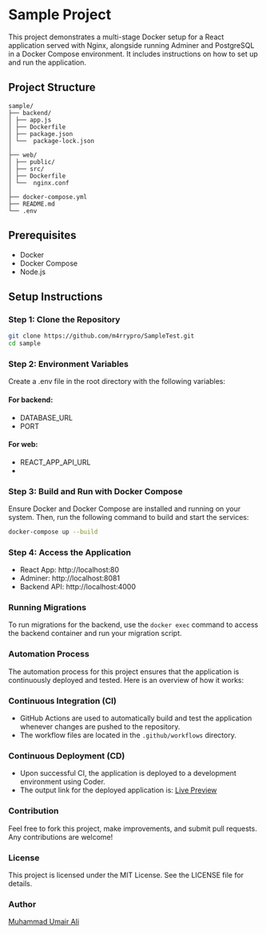 # Sample Project

This project demonstrates a multi-stage Docker setup for a React application served with Nginx, alongside running Adminer and PostgreSQL in a Docker Compose environment. It includes instructions on how to set up and run the application.

## Project Structure
```
sample/
├── backend/
│ ├── app.js
│ ├── Dockerfile
│ ├── package.json
│ └──  package-lock.json
│ 
├── web/
│ ├── public/
│ ├── src/
│ ├── Dockerfile
│ └──  nginx.conf
│ 
├── docker-compose.yml
├── README.md
└── .env
```

## Prerequisites

- Docker
- Docker Compose
- Node.js

## Setup Instructions

### Step 1: Clone the Repository

```sh
git clone https://github.com/m4rrypro/SampleTest.git
cd sample
```

### Step 2: Environment Variables
Create a .env file in the root directory with the following variables:

#### For backend:

- DATABASE_URL
- PORT
#### For web:
- REACT_APP_API_URL
- 
### Step 3: Build and Run with Docker Compose
Ensure Docker and Docker Compose are installed and running on your system. Then, run the following command to build and start the services:
```sh
docker-compose up --build
```
### Step 4: Access the Application
- React App: http://localhost:80
- Adminer: http://localhost:8081
- Backend API: http://localhost:4000

### Running Migrations

To run migrations for the backend, use the `docker exec` command to access the backend container and run your migration script.

### Automation Process

The automation process for this project ensures that the application is continuously deployed and tested. Here is an overview of how it works:

### Continuous Integration (CI)

- GitHub Actions are used to automatically build and test the application whenever changes are pushed to the repository.
- The workflow files are located in the `.github/workflows` directory.

### Continuous Deployment (CD)

- Upon successful CI, the application is deployed to a development environment using Coder.
- The output link for the deployed application is: [Live Preview](https://8080--dev--sampletest--m4rrypro--apps.atif.cdr.dev/login)


### Contribution
Feel free to fork this project, make improvements, and submit pull requests. Any contributions are welcome!

### License
This project is licensed under the MIT License. See the LICENSE file for details.

### Author
[Muhammad Umair Ali](https://github.com/m4rrypro)
